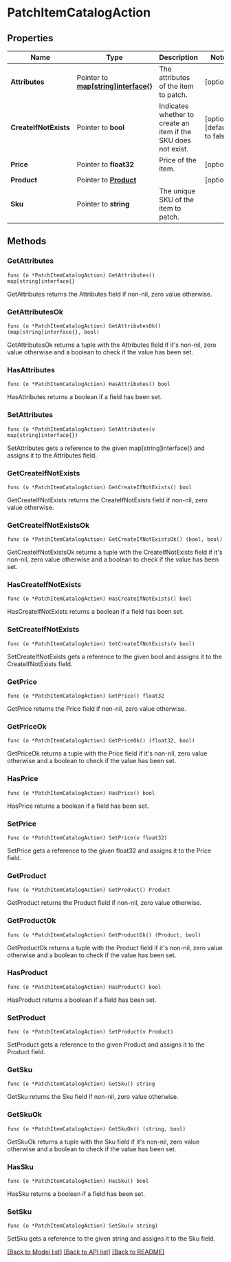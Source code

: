 # PatchItemCatalogAction

## Properties

Name | Type | Description | Notes
------------ | ------------- | ------------- | -------------
**Attributes** | Pointer to [**map[string]interface{}**](.md) | The attributes of the item to patch. | [optional] 
**CreateIfNotExists** | Pointer to **bool** | Indicates whether to create an item if the SKU does not exist. | [optional] [default to false]
**Price** | Pointer to **float32** | Price of the item. | [optional] 
**Product** | Pointer to [**Product**](Product.md) |  | [optional] 
**Sku** | Pointer to **string** | The unique SKU of the item to patch. | 

## Methods

### GetAttributes

`func (o *PatchItemCatalogAction) GetAttributes() map[string]interface{}`

GetAttributes returns the Attributes field if non-nil, zero value otherwise.

### GetAttributesOk

`func (o *PatchItemCatalogAction) GetAttributesOk() (map[string]interface{}, bool)`

GetAttributesOk returns a tuple with the Attributes field if it's non-nil, zero value otherwise
and a boolean to check if the value has been set.

### HasAttributes

`func (o *PatchItemCatalogAction) HasAttributes() bool`

HasAttributes returns a boolean if a field has been set.

### SetAttributes

`func (o *PatchItemCatalogAction) SetAttributes(v map[string]interface{})`

SetAttributes gets a reference to the given map[string]interface{} and assigns it to the Attributes field.

### GetCreateIfNotExists

`func (o *PatchItemCatalogAction) GetCreateIfNotExists() bool`

GetCreateIfNotExists returns the CreateIfNotExists field if non-nil, zero value otherwise.

### GetCreateIfNotExistsOk

`func (o *PatchItemCatalogAction) GetCreateIfNotExistsOk() (bool, bool)`

GetCreateIfNotExistsOk returns a tuple with the CreateIfNotExists field if it's non-nil, zero value otherwise
and a boolean to check if the value has been set.

### HasCreateIfNotExists

`func (o *PatchItemCatalogAction) HasCreateIfNotExists() bool`

HasCreateIfNotExists returns a boolean if a field has been set.

### SetCreateIfNotExists

`func (o *PatchItemCatalogAction) SetCreateIfNotExists(v bool)`

SetCreateIfNotExists gets a reference to the given bool and assigns it to the CreateIfNotExists field.

### GetPrice

`func (o *PatchItemCatalogAction) GetPrice() float32`

GetPrice returns the Price field if non-nil, zero value otherwise.

### GetPriceOk

`func (o *PatchItemCatalogAction) GetPriceOk() (float32, bool)`

GetPriceOk returns a tuple with the Price field if it's non-nil, zero value otherwise
and a boolean to check if the value has been set.

### HasPrice

`func (o *PatchItemCatalogAction) HasPrice() bool`

HasPrice returns a boolean if a field has been set.

### SetPrice

`func (o *PatchItemCatalogAction) SetPrice(v float32)`

SetPrice gets a reference to the given float32 and assigns it to the Price field.

### GetProduct

`func (o *PatchItemCatalogAction) GetProduct() Product`

GetProduct returns the Product field if non-nil, zero value otherwise.

### GetProductOk

`func (o *PatchItemCatalogAction) GetProductOk() (Product, bool)`

GetProductOk returns a tuple with the Product field if it's non-nil, zero value otherwise
and a boolean to check if the value has been set.

### HasProduct

`func (o *PatchItemCatalogAction) HasProduct() bool`

HasProduct returns a boolean if a field has been set.

### SetProduct

`func (o *PatchItemCatalogAction) SetProduct(v Product)`

SetProduct gets a reference to the given Product and assigns it to the Product field.

### GetSku

`func (o *PatchItemCatalogAction) GetSku() string`

GetSku returns the Sku field if non-nil, zero value otherwise.

### GetSkuOk

`func (o *PatchItemCatalogAction) GetSkuOk() (string, bool)`

GetSkuOk returns a tuple with the Sku field if it's non-nil, zero value otherwise
and a boolean to check if the value has been set.

### HasSku

`func (o *PatchItemCatalogAction) HasSku() bool`

HasSku returns a boolean if a field has been set.

### SetSku

`func (o *PatchItemCatalogAction) SetSku(v string)`

SetSku gets a reference to the given string and assigns it to the Sku field.


[[Back to Model list]](../README.md#documentation-for-models) [[Back to API list]](../README.md#documentation-for-api-endpoints) [[Back to README]](../README.md)


